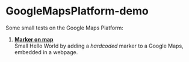 # GoogleMapsPlatform-demo
Some small tests on the Google Maps Platform:

1. **[Marker on map](.\1_MarkerOnMap)**<br />
Small Hello World by adding a *hardcoded* marker to a Google Maps, embedded in a webpage. 


